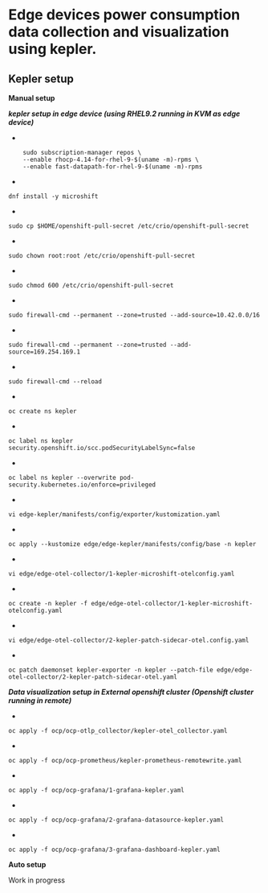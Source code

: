 # Edge devices power consumption data collection and visualization using kepler.


## Kepler setup

**Manual setup**

***kepler setup in edge device (using RHEL9.2 running in KVM as edge device)***

- 
```
    sudo subscription-manager repos \
    --enable rhocp-4.14-for-rhel-9-$(uname -m)-rpms \
    --enable fast-datapath-for-rhel-9-$(uname -m)-rpms
```

- 
``` 
dnf install -y microshift
```
- 
```
sudo cp $HOME/openshift-pull-secret /etc/crio/openshift-pull-secret
```
- 
```
sudo chown root:root /etc/crio/openshift-pull-secret
```
- 
```
sudo chmod 600 /etc/crio/openshift-pull-secret
```
- 
```
sudo firewall-cmd --permanent --zone=trusted --add-source=10.42.0.0/16
```

- 
```
sudo firewall-cmd --permanent --zone=trusted --add-source=169.254.169.1
```

-
``` 
sudo firewall-cmd --reload
```

- 
```
oc create ns kepler
```

- 
```
oc label ns kepler security.openshift.io/scc.podSecurityLabelSync=false
```
- 
```
oc label ns kepler --overwrite pod-security.kubernetes.io/enforce=privileged
```

- 
```
vi edge-kepler/manifests/config/exporter/kustomization.yaml
```

- 
```
oc apply --kustomize edge/edge-kepler/manifests/config/base -n kepler
```

- 
```
vi edge/edge-otel-collector/1-kepler-microshift-otelconfig.yaml
```

- 
```
oc create -n kepler -f edge/edge-otel-collector/1-kepler-microshift-otelconfig.yaml
```

- 
```
vi edge/edge-otel-collector/2-kepler-patch-sidecar-otel.config.yaml
```

- 
```
oc patch daemonset kepler-exporter -n kepler --patch-file edge/edge-otel-collector/2-kepler-patch-sidecar-otel.yaml
```

***Data visualization setup in External openshift cluster (Openshift cluster running in remote)***

- 
```
oc apply -f ocp/ocp-otlp_collector/kepler-otel_collector.yaml
```

- 
```
oc apply -f ocp/ocp-prometheus/kepler-prometheus-remotewrite.yaml
```

- 
```
oc apply -f ocp/ocp-grafana/1-grafana-kepler.yaml
```
- 
```
oc apply -f ocp/ocp-grafana/2-grafana-datasource-kepler.yaml
```

- 
```
oc apply -f ocp/ocp-grafana/3-grafana-dashboard-kepler.yaml
```


**Auto setup**

Work in progress
